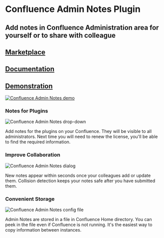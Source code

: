 # Confluence Admin Notes Plugin

## Add notes in Confluence Administration area for yourself or to share with colleague

## [Marketplace](https://marketplace.atlassian.com/plugins/name.vitaly.burlai.confluence-admin-notes)

## [Documentation](https://github.com/vburlai/confluence-admin-notes-plugin/wiki)

## [Demonstration](https://www.youtube.com/watch?v=lkRYyeaQvtw)
[![Confluence Admin Notes demo](https://raw.githubusercontent.com/vburlai/confluence-admin-notes-plugin/master/YouTube.png)](http://www.youtube.com/watch?v=lkRYyeaQvtw "Confluence Admin Notes demo")

### Notes for Plugins

 ![Confluence Admin Notes drop-down](https://raw.githubusercontent.com/vburlai/confluence-admin-notes-plugin/master/src/main/resources/images/screenshot1.png)

Add notes for the plugins on your Confluence. They will be visible to all administrators. Next time you will need to renew the license, you'll be able to find the required information.

### Improve Collaboration

 ![Confluence Admin Notes dialog](https://raw.githubusercontent.com/vburlai/confluence-admin-notes-plugin/master/src/main/resources/images/screenshot2.png)

New notes appear within seconds once your colleagues add or update them. Collision detection keeps your notes safe after you have submitted them.

### Convenient Storage

 ![Confluence Admin Notes config file](https://raw.githubusercontent.com/vburlai/confluence-admin-notes-plugin/master/src/main/resources/images/screenshot3.png)

Admin Notes are stored in a file in Confluence Home directory. You can peek in the file even if Confluence is not running. It's the easiest way to copy information between instances.
